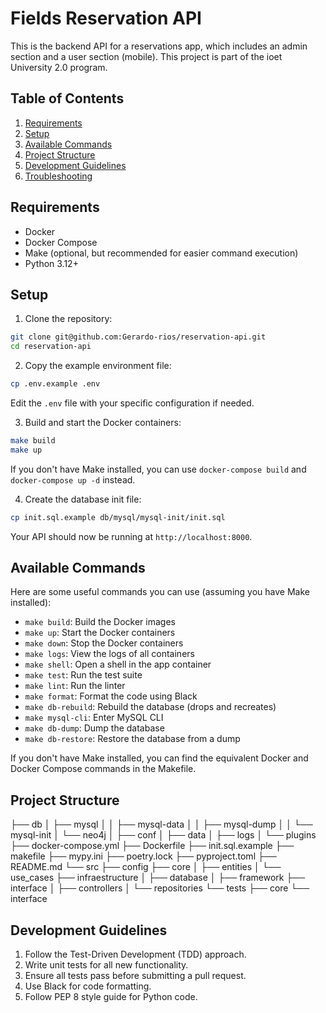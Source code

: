 # Fields Reservation API

This is the backend API for a reservations app, which includes an admin section and a user section (mobile). This project is part of the ioet University 2.0 program.

## Table of Contents

1. [Requirements](#requirements)
2. [Setup](#setup)
3. [Available Commands](#available-commands)
4. [Project Structure](#project-structure)
5. [Development Guidelines](#development-guidelines)
6. [Troubleshooting](#troubleshooting)

## Requirements

- Docker
- Docker Compose
- Make (optional, but recommended for easier command execution)
- Python 3.12+

## Setup

1. Clone the repository:

```bash
git clone git@github.com:Gerardo-rios/reservation-api.git
cd reservation-api
```

2. Copy the example environment file:

```bash
cp .env.example .env
```

Edit the `.env` file with your specific configuration if needed.

3. Build and start the Docker containers:

```bash
make build
make up
```

If you don't have Make installed, you can use `docker-compose build` and `docker-compose up -d` instead.

4. Create the database init file:

```bash
cp init.sql.example db/mysql/mysql-init/init.sql
```


Your API should now be running at `http://localhost:8000`.

## Available Commands

Here are some useful commands you can use (assuming you have Make installed):

- `make build`: Build the Docker images
- `make up`: Start the Docker containers
- `make down`: Stop the Docker containers
- `make logs`: View the logs of all containers
- `make shell`: Open a shell in the app container
- `make test`: Run the test suite
- `make lint`: Run the linter
- `make format`: Format the code using Black
- `make db-rebuild`: Rebuild the database (drops and recreates)
- `make mysql-cli`: Enter MySQL CLI
- `make db-dump`: Dump the database
- `make db-restore`: Restore the database from a dump

If you don't have Make installed, you can find the equivalent Docker and Docker Compose commands in the Makefile.

## Project Structure

├── db
│   ├── mysql
│   │   ├── mysql-data
│   │   ├── mysql-dump
│   │   └── mysql-init
│   └── neo4j
│       ├── conf
│       ├── data
│       ├── logs
│       └── plugins
├── docker-compose.yml
├── Dockerfile
├── init.sql.example
├── makefile
├── mypy.ini
├── poetry.lock
├── pyproject.toml
├── README.md
└── src
    ├── config
    ├── core
    │   ├── entities
    │   └── use_cases
    ├── infraestructure
    │   ├── database
    │   ├── framework
    ├── interface
    │   ├── controllers
    │   └── repositories
    └── tests
        ├── core
        └── interface
    
## Development Guidelines

1. Follow the Test-Driven Development (TDD) approach.
2. Write unit tests for all new functionality.
3. Ensure all tests pass before submitting a pull request.
4. Use Black for code formatting.
5. Follow PEP 8 style guide for Python code.
